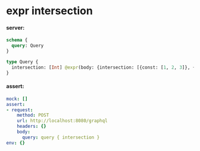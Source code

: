 # expr intersection

#### server:
```graphql
schema {
  query: Query
}

type Query {
  intersection: [Int] @expr(body: {intersection: [{const: [1, 2, 3]}, {const: [3, 4, 5]}]})
}
```

#### assert:
```yml
mock: []
assert:
- request:
    method: POST
    url: http://localhost:8080/graphql
    headers: {}
    body:
      query: query { intersection }
env: {}
```

